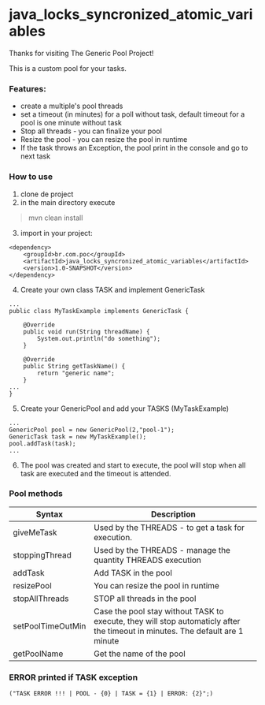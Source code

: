 # java_locks_syncronized_atomic_variables

Thanks for visiting The Generic Pool Project!

This is a custom pool for your tasks.

### Features:
- create a multiple's pool threads
- set a timeout (in minutes) for a poll without task, default timeout for a pool is one minute without task
- Stop all threads - you can finalize your pool
- Resize the pool - you can resize the pool in runtime
- If the task throws an Exception, the pool print in the console and go to next task 


### How to use
1. clone de project
2. in the main directory execute
> mvn clean install
3. import in your project:
```
<dependency>
    <groupId>br.com.poc</groupId> 
    <artifactId>java_locks_syncronized_atomic_variables</artifactId>
    <version>1.0-SNAPSHOT</version>
</dependency>
```
4. Create your own class TASK and implement GenericTask
```
...
public class MyTaskExample implements GenericTask {

    @Override
    public void run(String threadName) {
        System.out.println("do something");
    }
    
    @Override
    public String getTaskName() {
        return "generic name";
    }
...
}
```
5. Create your GenericPool and add your TASKS (MyTaskExample)
```
...
GenericPool pool = new GenericPool(2,"pool-1");
GenericTask task = new MyTaskExample();
pool.addTask(task);
...
```
6. The pool was created and start to execute, the pool will stop when all task are executed and the timeout is attended.

### Pool methods
| Syntax | Description                                                                                                                   |
| ----------- |-------------------------------------------------------------------------------------------------------------------------------|
| giveMeTask | Used by the THREADS - to get a task for execution.                                                                            |
| stoppingThread | Used by the THREADS - manage the quantity THREADS execution                                                                   |
| addTask | Add TASK in the pool                                                                                                          |
| resizePool | You can resize the pool in runtime                                                                                            |
| stopAllThreads | STOP all threads in the pool                                                                                                  |
| setPoolTimeOutMin | Case the pool stay without TASK to execute, they will stop automaticly after the timeout in minutes. The default are 1 minute |
| getPoolName | Get the name of the pool                                                                                                      |

### ERROR printed if TASK exception
```("TASK ERROR !!! | POOL - {0} | TASK = {1} | ERROR: {2}";) ```